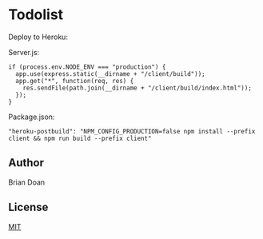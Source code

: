 # Todolist

Deploy to Heroku:

Server.js:
```
if (process.env.NODE_ENV === "production") {
  app.use(express.static(__dirname + "/client/build"));
  app.get("*", function(req, res) {
    res.sendFile(path.join(__dirname + "/client/build/index.html"));
  });
}
```

Package.json:
```
"heroku-postbuild": "NPM_CONFIG_PRODUCTION=false npm install --prefix client && npm run build --prefix client"
```

## Author
 
Brian Doan

## License

[MIT](https://choosealicense.com/licenses/mit/)
